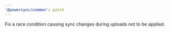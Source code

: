 ```yaml
---
'@powersync/common': patch
---
```


Fix a race condition causing sync changes during uploads not to be applied.
